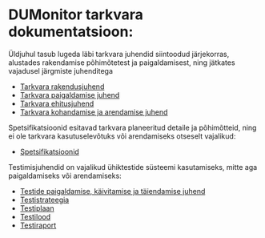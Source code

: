 DUMonitor tarkvara dokumentatsioon:
===================================

Üldjuhul tasub lugeda läbi tarkvara juhendid siintoodud järjekorras,
alustades rakendamise põhimõtetest ja paigaldamisest, ning jätkates vajadusel
järgmiste juhenditega

* [Tarkvara rakendusjuhend](Rakendusjuhend.md)
* [Tarkvara paigaldamise juhend](Paigaldamine.md)
* [Tarkvara ehitusjuhend](Ehitusjuhend.md)
* [Tarkvara kohandamise ja arendamise juhend](Kohandamine.md)

Spetsifikatsioonid esitavad tarkvara planeeritud detaile ja põhimõtteid,
ning ei ole tarkvara kasutuselevõtuks või arendamiseks otseselt vajalikud:

* [Spetsifikatsioonid](spetsifikatsioonid/README.md)  

Testimisjuhendid on vajalikud ühiktestide süsteemi kasutamiseks, mitte
aga paigaldamiseks või arendamiseks:


* [Testide paigaldamise, käivitamise ja täiendamise juhend](Testide_paigaldamine.md)
* [Testistrateegia](Testistrateegia.md)
* [Testiplaan](Testiplaan.md)
* [Testilood](Testilood.md)
* [Testiraport](Testiraport.md)

